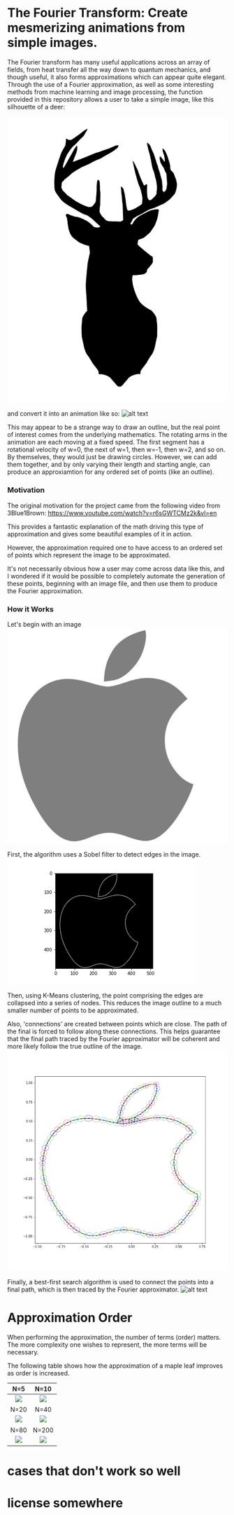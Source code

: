 # The Fourier Transform: Create mesmerizing animations from simple images.

The Fourier transform has many useful applications across an array of fields,
from heat transfer all the way down to quantum mechanics, and though useful,
it also forms approximations which can appear quite elegant.
Through the use of a Fourier approximation, as well as some interesting
methods from machine learning and image processing, the function provided
in this repository allows a user to take a simple image, like this silhouette
of a deer:

![alt text](image/deer.jpg)

and convert it into an animation like so:
![alt text](image/deer.gif)

This may appear to be a strange way to draw an outline, but the real
point of interest comes from the underlying mathematics. The rotating arms
in the animation are each moving at a fixed speed. The first segment has a
rotational velocity of w=0, the next of w=1, then w=-1, then w=2, and so on.
By themselves, they would just be drawing circles. However, we can add
them together, and by only varying their length and starting angle,
can produce an approxiamtion for any ordered set of points (like an outline).


### Motivation

The original motivation for the project came from the following video from
3Blue1Brown:
https://www.youtube.com/watch?v=r6sGWTCMz2k&vl=en

This provides a fantastic explanation of the math driving this type
of approximation and gives some beautiful examples of it in action.

However, the approximation required one to have access to an ordered set
of points which represent the image to be approximated.

It's not necessarily obvious how a user may come across data like this,
and I wondered if it would be possible to completely automate the
generation of these points, beginning with an image file, and then use
them to produce the Fourier approximation.


### How it Works

Let's begin with an image
![alt text](image/apple.jpg)

First, the algorithm uses a Sobel filter to detect edges in the image.
![alt text](image/apple_elevation.png)

Then, using K-Means clustering, the point comprising the edges are collapsed
into a series of nodes. This reduces the image outline to a much smaller
number of points to be approximated.

Also, 'connections' are created between points which are close.
The path of the final is forced to follow along these connections.
This helps guarantee that the final path traced by the Fourier approximator
will be coherent and more likely follow the true outline of the image.
![alt text](image/apple_nodes.png)

Finally, a best-first search algorithm is used to connect the points
into a final path, which is then traced by the Fourier approximator.
![alt text](image/apple.gif)



# Approximation Order
When performing the approximation, the number of terms (order) matters.
The more complexity one wishes to represent, the more terms will be necessary.

The following table shows how the approximation of a maple leaf improves
as order is increased.

N=5                        |  N=10
:-------------------------:|:-------------------------:
![](image/maple_5.gif)     |  ![](image/maple_10.gif)
N=20                       |  N=40
![](image/maple_20.gif)    |  ![](image/maple_40.gif)
N=80                       |  N=200
![](image/maple_80.gif)    |  ![](image/maple_200.gif)

# cases that don't work so well


# license somewhere